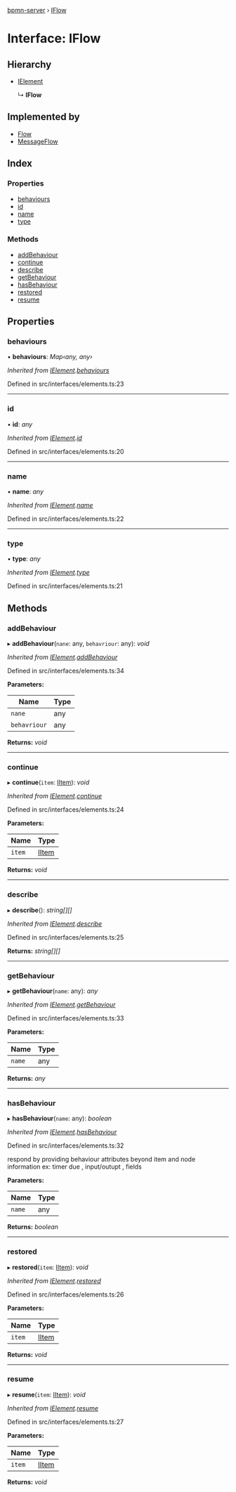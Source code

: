 [bpmn-server](../README.md) › [IFlow](iflow.md)

# Interface: IFlow

## Hierarchy

* [IElement](ielement.md)

  ↳ **IFlow**

## Implemented by

* [Flow](../classes/flow.md)
* [MessageFlow](../classes/messageflow.md)

## Index

### Properties

* [behaviours](iflow.md#behaviours)
* [id](iflow.md#id)
* [name](iflow.md#name)
* [type](iflow.md#type)

### Methods

* [addBehaviour](iflow.md#addbehaviour)
* [continue](iflow.md#continue)
* [describe](iflow.md#describe)
* [getBehaviour](iflow.md#getbehaviour)
* [hasBehaviour](iflow.md#hasbehaviour)
* [restored](iflow.md#restored)
* [resume](iflow.md#resume)

## Properties

###  behaviours

• **behaviours**: *Map‹any, any›*

*Inherited from [IElement](ielement.md).[behaviours](ielement.md#behaviours)*

Defined in src/interfaces/elements.ts:23

___

###  id

• **id**: *any*

*Inherited from [IElement](ielement.md).[id](ielement.md#id)*

Defined in src/interfaces/elements.ts:20

___

###  name

• **name**: *any*

*Inherited from [IElement](ielement.md).[name](ielement.md#name)*

Defined in src/interfaces/elements.ts:22

___

###  type

• **type**: *any*

*Inherited from [IElement](ielement.md).[type](ielement.md#type)*

Defined in src/interfaces/elements.ts:21

## Methods

###  addBehaviour

▸ **addBehaviour**(`nane`: any, `behavriour`: any): *void*

*Inherited from [IElement](ielement.md).[addBehaviour](ielement.md#addbehaviour)*

Defined in src/interfaces/elements.ts:34

**Parameters:**

Name | Type |
------ | ------ |
`nane` | any |
`behavriour` | any |

**Returns:** *void*

___

###  continue

▸ **continue**(`item`: [IItem](iitem.md)): *void*

*Inherited from [IElement](ielement.md).[continue](ielement.md#continue)*

Defined in src/interfaces/elements.ts:24

**Parameters:**

Name | Type |
------ | ------ |
`item` | [IItem](iitem.md) |

**Returns:** *void*

___

###  describe

▸ **describe**(): *string[][]*

*Inherited from [IElement](ielement.md).[describe](ielement.md#describe)*

Defined in src/interfaces/elements.ts:25

**Returns:** *string[][]*

___

###  getBehaviour

▸ **getBehaviour**(`name`: any): *any*

*Inherited from [IElement](ielement.md).[getBehaviour](ielement.md#getbehaviour)*

Defined in src/interfaces/elements.ts:33

**Parameters:**

Name | Type |
------ | ------ |
`name` | any |

**Returns:** *any*

___

###  hasBehaviour

▸ **hasBehaviour**(`name`: any): *boolean*

*Inherited from [IElement](ielement.md).[hasBehaviour](ielement.md#hasbehaviour)*

Defined in src/interfaces/elements.ts:32

respond by providing behaviour attributes beyond item and node information
 ex: timer due , input/outupt , fields

**Parameters:**

Name | Type |
------ | ------ |
`name` | any |

**Returns:** *boolean*

___

###  restored

▸ **restored**(`item`: [IItem](iitem.md)): *void*

*Inherited from [IElement](ielement.md).[restored](ielement.md#restored)*

Defined in src/interfaces/elements.ts:26

**Parameters:**

Name | Type |
------ | ------ |
`item` | [IItem](iitem.md) |

**Returns:** *void*

___

###  resume

▸ **resume**(`item`: [IItem](iitem.md)): *void*

*Inherited from [IElement](ielement.md).[resume](ielement.md#resume)*

Defined in src/interfaces/elements.ts:27

**Parameters:**

Name | Type |
------ | ------ |
`item` | [IItem](iitem.md) |

**Returns:** *void*
